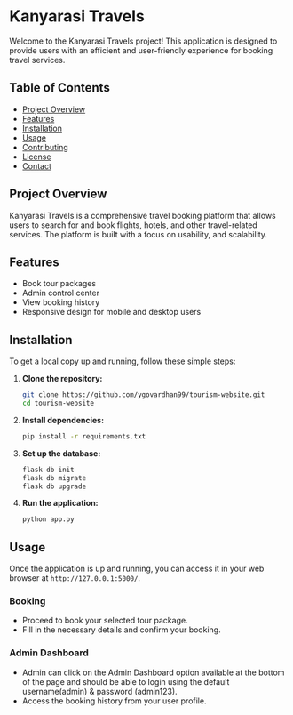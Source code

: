 # Kanyarasi Travels

Welcome to the Kanyarasi Travels project! This application is designed to provide users with an efficient and user-friendly experience for booking travel services.

## Table of Contents

- [Project Overview](#project-overview)
- [Features](#features)
- [Installation](#installation)
- [Usage](#usage)
- [Contributing](#contributing)
- [License](#license)
- [Contact](#contact)

## Project Overview

Kanyarasi Travels is a comprehensive travel booking platform that allows users to search for and book flights, hotels, and other travel-related services. The platform is built with a focus on usability, and scalability.

## Features

- Book tour packages
- Admin control center
- View booking history
- Responsive design for mobile and desktop users

## Installation

To get a local copy up and running, follow these simple steps:

1. **Clone the repository:**
    ```sh
    git clone https://github.com/ygovardhan99/tourism-website.git
    cd tourism-website
    ```

2. **Install dependencies:**
    ```sh
    pip install -r requirements.txt
    ```

3. **Set up the database:**
    ```sh
    flask db init
    flask db migrate
    flask db upgrade
    ```

4. **Run the application:**
    ```sh
    python app.py
    ```

## Usage

Once the application is up and running, you can access it in your web browser at `http://127.0.0.1:5000/`.

### Booking

- Proceed to book your selected tour package.
- Fill in the necessary details and confirm your booking.

### Admin Dashboard

- Admin can click on the Admin Dashboard option available at the bottom of the page and should be able to login using the default username(admin) & password (admin123).
- Access the booking history from your user profile.
